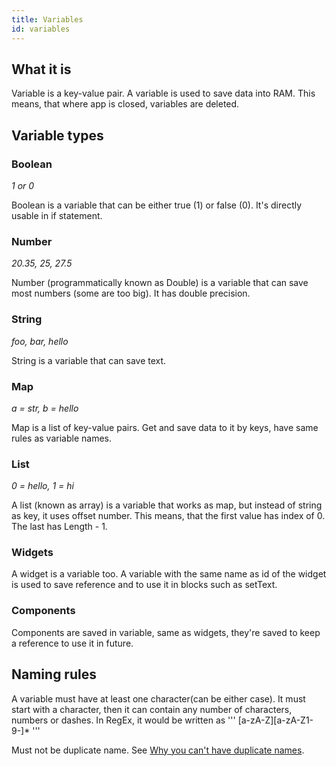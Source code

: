 ```yaml
---
title: Variables
id: variables
---
```


## What it is

Variable is a key-value pair. A variable is used to save data into RAM. This means, that where app is closed, variables are deleted.

## Variable types

### Boolean

*1 or 0*

Boolean is a variable that can be either true (1) or false (0). It's directly usable in if statement.

### Number

*20.35, 25, 27.5*

Number (programmatically known as Double) is a variable that can save most numbers (some are too big). It has double precision.

### String

*foo, bar, hello*

String is a variable that can save text.

### Map

*a = str, b = hello*

Map is a list of key-value pairs. Get and save data to it by keys, have same rules as variable names.

### List

*0 = hello, 1 = hi*

A list (known as array) is a variable that works as map, but instead of string as key, it uses offset number. This means, that the first value has index of 0. The last has Length - 1.

### Widgets

A widget is a variable too. A variable with the same name as id of the widget is used to save reference and to use it in blocks such as setText.

### Components

Components are saved in variable, same as widgets, they're saved to keep a reference to use it in future.

## Naming rules

A variable must have at least one character(can be either case). It must start with a character, then it can contain any number of characters, numbers or dashes.
In RegEx, it would be written as ''' [a-zA-Z][a-zA-Z1-9-]* '''

Must not be duplicate name. See [Why you can't have duplicate names](duplicate-vars.md).
